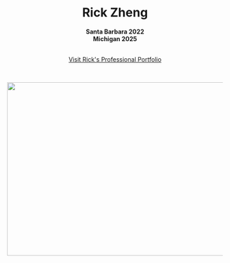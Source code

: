<div align="center">
  <center><h1>Rick Zheng</h1></center>
</div>


<div align="center">
<b>Santa Barbara 2022</b>
<br>
<b>Michigan 2025</b>
 
</div>
<br/>

<p align="center">
<a href="https://rickzheng.streamlit.app/" target="_blank">Visit Rick's Professional Portfolio </a>
</p>
<br>

<p align = "center">
<img height = "405" width = "606" src= "https://dancingastronaut.com/wp-content/uploads/2022/04/louis.jpg"/></a>
</p>
